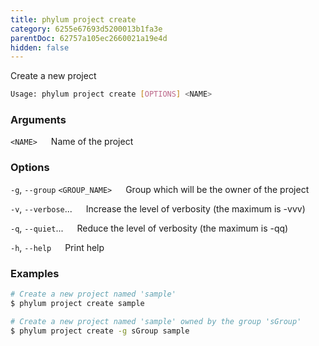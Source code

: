 ```yaml
---
title: phylum project create
category: 6255e67693d5200013b1fa3e
parentDoc: 62757a105ec2660021a19e4d
hidden: false
---
```


Create a new project

```sh
Usage: phylum project create [OPTIONS] <NAME>
```

### Arguments

`<NAME>`
&emsp; Name of the project

### Options

`-g`, `--group` `<GROUP_NAME>`
&emsp; Group which will be the owner of the project

`-v`, `--verbose`...
&emsp; Increase the level of verbosity (the maximum is -vvv)

`-q`, `--quiet`...
&emsp; Reduce the level of verbosity (the maximum is -qq)

`-h`, `--help`
&emsp; Print help

### Examples

```sh
# Create a new project named 'sample'
$ phylum project create sample

# Create a new project named 'sample' owned by the group 'sGroup'
$ phylum project create -g sGroup sample
```
